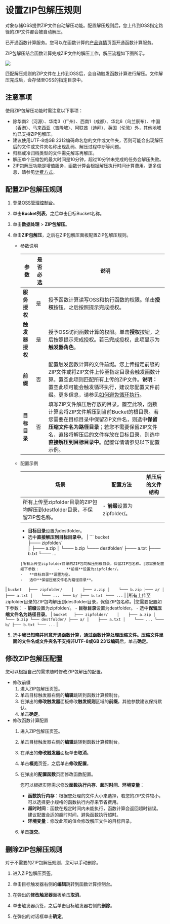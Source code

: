 # 设置ZIP包解压规则

对象存储OSS提供ZIP文件自动解压功能。配置解压规则后，您上传到OSS指定路径的ZIP文件都会被自动解压。

已开通函数计算服务。您可以在函数计算的[产品详情](https://www.alibabacloud.com/zh/product/function-compute?spm=a2796.7919406.3156523820.144.5fd33c37asF0wx)页面开通函数计算服务。

ZIP包解压结合函数计算完成ZIP文件的解压工作，解压流程如下图所示。

![](https://static-aliyun-doc.oss-accelerate.aliyuncs.com/assets/img/zh-CN/9025896061/p38103.png)

匹配解压规则的ZIP文件在上传到OSS后，会自动触发函数计算进行解压。文件解压完成后，会存储至OSS的指定目录中。

## 注意事项

使用ZIP包解压功能时需注意以下事项：

-   除华南2（河源）、华南3（广州）、西南1（成都）、华北6（乌兰察布）、中国（香港）、马来西亚（吉隆坡）、阿联酋（迪拜）、英国（伦敦）外，其他地域均已支持ZIP包解压。
-   建议使用UTF-8或GB 2312编码命名您的文件或文件夹，否则可能会出现解压后的文件或文件夹名称出现乱码、解压过程中断等问题。
-   归档或冷归档类型的文件需先解冻再解压。
-   解压单个压缩包的最大时间是10分钟，超过10分钟未完成的任务会解压失败。
-   ZIP包解压功能是增值服务，函数计算会根据解压执行时间计算费用。更多信息，请参见[计费方式](https://www.alibabacloud.com/help/zh/doc-detail/54301.htm)。

## 配置ZIP包解压规则

1.  登录[OSS管理控制台](https://oss.console.aliyun.com/)。

2.  单击**Bucket列表**，之后单击目标Bucket名称。

3.  单击**数据处理** \> **ZIP包解压**。

4.  单击**ZIP包解压**，之后在ZIP包解压面板配置ZIP包解压规则。

    -   参数说明

        |参数|是否必选|说明|
        |--|----|--|
        |**服务授权**|是|授予函数计算读写OSS和执行函数的权限。单击**授权**按钮，之后按照提示完成授权。 |
        |**触发器授权**|是|授予OSS访问函数计算的权限。单击**授权**按钮，之后按照提示完成授权。若已完成授权，此项显示为**触发器角色**。 |
        |**前缀**|否|配置触发函数计算的文件前缀。您上传指定前缀的ZIP文件或将ZIP文件上传至指定目录会触发函数计算。置空此项则匹配所有上传的ZIP文件。**说明：** 置空此项可能会触发循环执行，建议您配置文件前缀。更多信息，请参见[如何避免循环执行](https://www.alibabacloud.com/help/zh/doc-detail/181819.htm)。 |
        |**目标目录**|否|填写ZIP文件解压后存放的目录。置空此项，函数计算会将ZIP文件解压到当前Bucket的根目录。若您需要在目标目录中保留ZIP文件名，则选中**保留压缩文件名为路径目录**；若您不需要保留ZIP文件名，直接将解压后的文件存放在目标目录，则选中**直接解压到目标目录中**。配置详情请参见以下配置示例。|

    -   配置示例

        |场景|配置方法|解压后的文件结构|
        |--|----|--------|
        |所有上传至zipfolder目录的ZIP包均解压到destfolder目录，不保留ZIP包名称。|        -   **前缀**设置为zipfolder/。
        -   **目标目录**设置为destfolder。
        -   选中**直接解压到目标目录中**。
|        ```
bucket  
├─── zipfolder/   
│    ├─── a.zip
│    └─── b.zip
└─── destfolder/
     ├─── a.txt
     ├─── b.txt
     └─── ...
        ``` |
        |所有上传至zipfolder目录的ZIP包均解压到根目录，保留ZIP包名称。|您需要配置如下参数：        -   **前缀**设置为zipfolder/。
        -   **目标目录**设置为空。
        -   选中**保留压缩文件名为路径目录**。
|        ```
bucket  
├─── zipfolder/   
│    ├─── a.zip
│    └─── b.zip
├─── a/
│    ├─── a.txt
│    └─── ...
└─── b/
     ├─── b.txt
     └─── ...
        ``` |
        |所有上传至zipfolder目录的ZIP包均解压到destfolder目录，保留ZIP包名称。|您需要配置如下参数：        -   **前缀**设置为zipfolder/。
        -   **目标目录**设置为destfolder。
        -   选中**保留压缩文件名为路径目录**。
|        ```
bucket  
├─── zipfolder/   
│    ├─── a.zip
│    └─── b.zip
└─── destfolder/
     ├─── a/
     │    ├─── a.txt
     │    └─── ...
     └─── b/
          ├─── b.txt
          └─── ...
        ``` |

5.  选中**我已知晓并同意开通函数计算，通过函数计算处理压缩文件。压缩文件里面的文件名或文件夹名不支持非UTF-8或GB 2312编码**后，单击**确定**。


## 修改ZIP包解压配置

您可以根据自己的需求随时修改ZIP包解压的配置。

-   修改前缀
    1.  进入ZIP包解压页签。
    2.  单击目标触发器右侧的**编辑**跳转到函数计算控制台。
    3.  在弹出的**修改触发器**面板修改**触发规则**区域的**前缀**，其他参数建议保持默认。
    4.  单击**确定**。
-   修改函数计算配置
    1.  进入ZIP包解压页签。
    2.  单击目标触发器右侧的**编辑**跳转到函数计算控制台。
    3.  在弹出的**修改触发器**面板单击**取消**。
    4.  单击**概览**页签，之后单击**修改配置**。
    5.  在弹出的**配置函数**页面修改函数配置。

        您可以根据实际需求修改**函数执行内存**、**超时时间**、**环境变量**：

        -   **函数执行内存**：根据您处理的文件大小来选择，若您的ZIP文件较小，可以选择更小规格的函数执行内存来节省费用。
        -   **超时时间**：函数在规定时间内未能执行，函数计算会返回超时错误。建议配置合适的超时时间，避免函数执行超时。
        -   **环境变量**：修改此项的值会修改解压文件的目标目录。
    6.  单击**提交**。

## 删除ZIP包解压规则

对于不需要的ZIP包解压规则，您可以手动删除。

1.  进入ZIP包解压页签。

2.  单击目标触发器右侧的**编辑**跳转到函数计算控制台。

3.  在弹出的**修改触发器**面板单击**取消**。

4.  单击触发器页签，之后单击目标触发器右侧的**删除**。

5.  在弹出的对话框单击**确定**。



